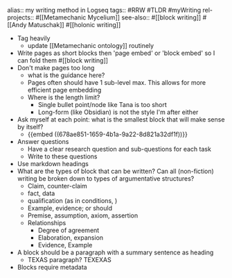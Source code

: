alias:: my writing method in Logseq
tags:: #RRW #TLDR #myWriting
rel-projects:: #[[Metamechanic Mycelium]]
see-also:: #[[block writing]] #[[Andy Matuschak]] #[[holonic writing]]

- Tag heavily
	- update [[Metamechanic ontology]] routinely
- Write pages as short blocks then 'page embed' or 'block embed' so I can fold them #[[block writing]]
- Don't make pages too long
	- what is the guidance here?
	- Pages often should have 1 sub-level max. This allows for more efficient page embedding
	- Where is the length limit?
		- Single bullet point/node like Tana is too short
		- Long-form (like Obsidian) is not the style I'm after either
- Ask myself at each point: what is the smallest block that will make sense by itself?
	- {{embed ((678ae851-1659-4b1a-9a22-8d821a32df1f))}}
- Answer questions
	- Have a clear research question and sub-questions for each task
	- Write to these questions
- Use markdown headings
- What are the types of block that can be written?
  Can all (non-fiction) writing be broken down to types of argumentative structures?
	- Claim, counter-claim
	- fact, data
	- qualification (as in conditions, )
	- Example, evidence; or should
	- Premise, assumption, axiom, assertion
	- Relationships
		- Degree of agreement
		- Elaboration, expansion
		- Evidence, Example
- A block should be a paragraph with a summary sentence as heading
	- TEXAS paragraph? TEXEXAS
- Blocks require metadata

